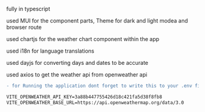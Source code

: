 fully in typescript

used MUI for the component parts, Theme for dark and light modea and browser route

used chartjs for the weather chart component within the app

used i18n for language translations

used dayjs for converting days and dates to be accurate

used axios to get the weather api from openweather api

```diff
- for Running the application dont forget to write this to your .env file:

VITE_OPENWEATHER_API_KEY=3a88b447755426d18c421fa5d38f8fb8
VITE_OPENWEATHER_BASE_URL=https://api.openweathermap.org/data/3.0
```
